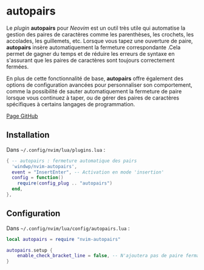 # autopairs

Le *plugin* **autopairs** pour *Neovim* est un outil très utile qui automatise la gestion des paires de caractères comme les parenthèses, les crochets, les accolades, les guillemets, etc. Lorsque vous tapez une ouverture de paire, **autopairs** insère automatiquement la fermeture correspondante .Cela permet de gagner du temps et de réduire les erreurs de syntaxe en s'assurant que les paires de caractères sont toujours correctement fermées.

En plus de cette fonctionnalité de base, **autopairs** offre également des options de configuration avancées pour personnaliser son comportement, comme la possibilité de sauter automatiquement la fermeture de paire lorsque vous continuez à taper, ou de gérer des paires de caractères spécifiques à certains langages de programmation.

[Page GitHub](https://github.com/windwp/nvim-autopairs)

## Installation 

Dans `~/.config/nvim/lua/plugins.lua` :
```lua
{ -- autopairs : fermeture automatique des pairs
  'windwp/nvim-autopairs',
  event = "InsertEnter", -- Activation en mode 'insertion'
  config = function()
    require(config_plug .. "autopairs")
  end,
},
```

## Configuration

Dans `~/.config/nvim/lua/config/autopairs.lua` :
```lua
local autopairs = require "nvim-autopairs"

autopairs.setup {
	enable_check_bracket_line = false, -- N'ajoutera pas de paire fermante si celle-ci existe déjà sur la ligne
}
```
